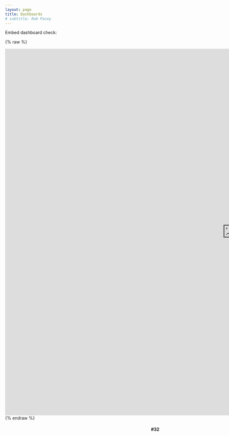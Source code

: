 ```yaml
---
layout: page
title: Dashboards
# subtitle: Rob Pacey
---
```


Embed dashboard check:

{% raw %}
<iframe src="https://public.tableau.com/views/ExpectedSavePercentage/Dashboard1?:showVizHome=no&:embed=true" width="1500" height="1200" frameborder="0"></iframe>
{% endraw %}


<div style="text-align:right;">
    <h4 style="display:inline-block;">#32</h4>
</div>
